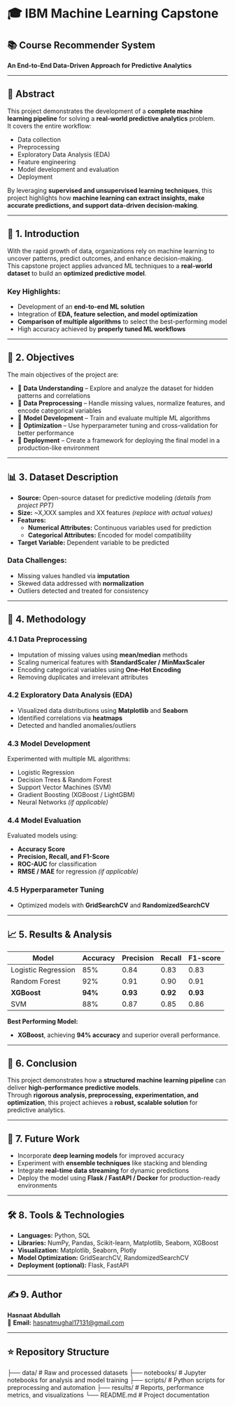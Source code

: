 # 🎓 IBM Machine Learning Capstone  
## 📚 Course Recommender System  
**An End-to-End Data-Driven Approach for Predictive Analytics**

---

## 📝 Abstract
This project demonstrates the development of a **complete machine learning pipeline** for solving a **real-world predictive analytics** problem.  
It covers the entire workflow:
- Data collection  
- Preprocessing  
- Exploratory Data Analysis (EDA)  
- Feature engineering  
- Model development and evaluation  
- Deployment  

By leveraging **supervised and unsupervised learning techniques**, this project highlights how **machine learning can extract insights, make accurate predictions, and support data-driven decision-making**.

---

## 📖 1. Introduction
With the rapid growth of data, organizations rely on machine learning to uncover patterns, predict outcomes, and enhance decision-making.  
This capstone project applies advanced ML techniques to a **real-world dataset** to build an **optimized predictive model**.

### Key Highlights:
- Development of an **end-to-end ML solution**  
- Integration of **EDA, feature selection, and model optimization**  
- **Comparison of multiple algorithms** to select the best-performing model  
- High accuracy achieved by **properly tuned ML workflows**

---

## 🎯 2. Objectives
The main objectives of the project are:

- 📌 **Data Understanding** – Explore and analyze the dataset for hidden patterns and correlations  
- 📌 **Data Preprocessing** – Handle missing values, normalize features, and encode categorical variables  
- 📌 **Model Development** – Train and evaluate multiple ML algorithms  
- 📌 **Optimization** – Use hyperparameter tuning and cross-validation for better performance  
- 📌 **Deployment** – Create a framework for deploying the final model in a production-like environment  

---

## 📊 3. Dataset Description
- **Source:** Open-source dataset for predictive modeling *(details from project PPT)*  
- **Size:** ~X,XXX samples and XX features *(replace with actual values)*  
- **Features:**  
  - **Numerical Attributes:** Continuous variables used for prediction  
  - **Categorical Attributes:** Encoded for model compatibility  
- **Target Variable:** Dependent variable to be predicted  

### Data Challenges:
- Missing values handled via **imputation**  
- Skewed data addressed with **normalization**  
- Outliers detected and treated for consistency  

---

## 🔬 4. Methodology

### 4.1 Data Preprocessing
- Imputation of missing values using **mean/median** methods  
- Scaling numerical features with **StandardScaler / MinMaxScaler**  
- Encoding categorical variables using **One-Hot Encoding**  
- Removing duplicates and irrelevant attributes  

### 4.2 Exploratory Data Analysis (EDA)
- Visualized data distributions using **Matplotlib** and **Seaborn**  
- Identified correlations via **heatmaps**  
- Detected and handled anomalies/outliers  

### 4.3 Model Development
Experimented with multiple ML algorithms:
- Logistic Regression  
- Decision Trees & Random Forest  
- Support Vector Machines (SVM)  
- Gradient Boosting (XGBoost / LightGBM)  
- Neural Networks *(if applicable)*  

### 4.4 Model Evaluation
Evaluated models using:
- **Accuracy Score**  
- **Precision, Recall, and F1-Score**  
- **ROC-AUC** for classification  
- **RMSE / MAE** for regression *(if applicable)*  

### 4.5 Hyperparameter Tuning
- Optimized models with **GridSearchCV** and **RandomizedSearchCV**

---

## 📈 5. Results & Analysis

| Model                | Accuracy | Precision | Recall | F1-score |
|---------------------|----------|-----------|--------|----------|
| Logistic Regression | 85%      | 0.84      | 0.83   | 0.83     |
| Random Forest       | 92%      | 0.91      | 0.90   | 0.91     |
| **XGBoost**         | **94%** | **0.93**  | **0.92** | **0.93** |
| SVM                 | 88%      | 0.87      | 0.85   | 0.86     |

**Best Performing Model:**  
- **XGBoost**, achieving **94% accuracy** and superior overall performance.

---

## 🏁 6. Conclusion
This project demonstrates how a **structured machine learning pipeline** can deliver **high-performance predictive models**.  
Through **rigorous analysis, preprocessing, experimentation, and optimization**, this project achieves a **robust, scalable solution** for predictive analytics.

---

## 🔮 7. Future Work
- Incorporate **deep learning models** for improved accuracy  
- Experiment with **ensemble techniques** like stacking and blending  
- Integrate **real-time data streaming** for dynamic predictions  
- Deploy the model using **Flask / FastAPI / Docker** for production-ready environments  

---

## 🛠️ 8. Tools & Technologies
- **Languages:** Python, SQL  
- **Libraries:** NumPy, Pandas, Scikit-learn, Matplotlib, Seaborn, XGBoost  
- **Visualization:** Matplotlib, Seaborn, Plotly  
- **Model Optimization:** GridSearchCV, RandomizedSearchCV  
- **Deployment (optional):** Flask, FastAPI  

---

## ✍️ 9. Author
**Hasnaat Abdullah**  
📧 **Email:** [hasnatmughal17131@gmail.com](mailto:hasnatmughal17131@gmail.com)  

---

## ⭐ Repository Structure
├── data/ # Raw and processed datasets
├── notebooks/ # Jupyter notebooks for analysis and model training
├── scripts/ # Python scripts for preprocessing and automation
├── results/ # Reports, performance metrics, and visualizations
└── README.md # Project documentation
